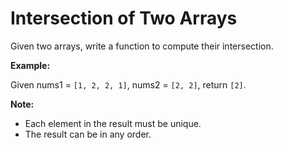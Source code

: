 # Intersection of Two Arrays

Given two arrays, write a function to compute their intersection.

**Example:**

Given nums1 = `[1, 2, 2, 1]`, nums2 = `[2, 2]`, return `[2]`.

**Note:**

* Each element in the result must be unique.
* The result can be in any order.
